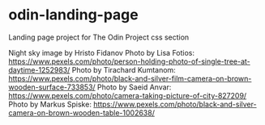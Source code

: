 # odin-landing-page
Landing page project for The Odin Project css section

Night sky image by Hristo Fidanov
Photo by Lisa Fotios: https://www.pexels.com/photo/person-holding-photo-of-single-tree-at-daytime-1252983/
Photo by Tirachard Kumtanom: https://www.pexels.com/photo/black-and-silver-film-camera-on-brown-wooden-surface-733853/
Photo by Saeid Anvar: https://www.pexels.com/photo/camera-taking-picture-of-city-827209/
Photo by Markus Spiske: https://www.pexels.com/photo/black-and-silver-camera-on-brown-wooden-table-1002638/